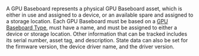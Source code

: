 A GPU Baseboard represents a physical GPU Baseboard asset, which is either in use and assigned to a device, or an available spare and assigned to a storage location.
Each GPU Baseboard must be based on a [GPU Baseboard Type](gpubaseboardtype.md), must have a name, and must be assigned to either a device or storage location.
Other information that can be tracked includes its serial number, asset tag, and description.
State data can also be set for the firmware version, the device driver name, and the driver version.
